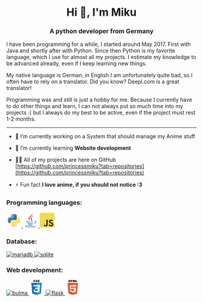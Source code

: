 <h1 align="center">Hi 👋, I'm Miku</h1>
<h3 align="center">A python developer from Germany</h3>
<p>I have been programming for a while, I started around May 2017. First with Java and shortly after with Python. Since then Python is my favorite language, which I use for almost all my projects.
I estimate my knowledge to be advanced already, even if I keep learning new things.

My native language is German, in English I am unfortunately quite bad, so I often have to rely on a translator.
Did you know? Deepl.com is a great translator!

Programming was and still is just a hobby for me. Because I currently have to do other things and learn, I can not always put so much time into my projects :( but I always do my best to be active, even if the project must rest 1-2 months.
</p>

-------

- 🔭 I’m currently working on a System that should manage my Anime stuff

- 🌱 I’m currently learning **Website development**

- 👨‍💻 All of my projects are here on GitHub [https://github.com/princessmiku?tab=repositories](https://github.com/princessmiku?tab=repositories)

- ⚡ Fun fact **I love anime, if you should not notice :3**

<h3 align="left">Programming languages:</h3>

<a href="https://www.python.org" target="_blank" rel="noreferrer"> <img src="https://raw.githubusercontent.com/devicons/devicon/master/icons/python/python-original.svg" alt="python" width="40" height="40"/> </a>
<a href="https://www.java.com" target="_blank" rel="noreferrer"> <img src="https://raw.githubusercontent.com/devicons/devicon/master/icons/java/java-original.svg" alt="java" width="40" height="40"/> </a>
<a href="https://developer.mozilla.org/en-US/docs/Web/JavaScript" target="_blank" rel="noreferrer"> <img src="https://raw.githubusercontent.com/devicons/devicon/master/icons/javascript/javascript-original.svg" alt="javascript" width="40" height="40"/> </a> 
  
<h3 align="left">Database:</h3>
<a href="https://mariadb.org/" target="_blank" rel="noreferrer"> <img src="https://www.vectorlogo.zone/logos/mariadb/mariadb-icon.svg" alt="mariadb" width="40" height="40"/> </a>
<a href="https://www.sqlite.org/" target="_blank" rel="noreferrer"> <img src="https://www.vectorlogo.zone/logos/sqlite/sqlite-icon.svg" alt="sqlite" width="40" height="40"/> </a> 

<h3 align="left">Web development:</h3>
<p align="left"> <a href="https://bulma.io/" target="_blank" rel="noreferrer"> <img src="https://raw.githubusercontent.com/gilbarbara/logos/804dc257b59e144eaca5bc6ffd16949752c6f789/logos/bulma.svg" alt="bulma" width="40" height="40"/> </a> 
<a href="https://www.w3schools.com/css/" target="_blank" rel="noreferrer"> <img src="https://raw.githubusercontent.com/devicons/devicon/master/icons/css3/css3-original-wordmark.svg" alt="css3" width="40" height="40"/> 
</a> 
  <a href="https://flask.palletsprojects.com/" target="_blank" rel="noreferrer"> <img src="https://flask.palletsprojects.com/en/3.0.x/_static/shortcut-icon.png" alt="flask" height="40"/> </a>
<a href="https://www.w3.org/html/" target="_blank" rel="noreferrer"> <img src="https://raw.githubusercontent.com/devicons/devicon/master/icons/html5/html5-original-wordmark.svg" alt="html5" width="40" height="40"/> </a> 
</p>
